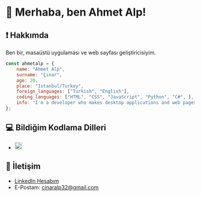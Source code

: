 # 👋 Merhaba, ben Ahmet Alp!

## ❗ Hakkımda
Ben bir, masaüstü uygulaması ve web sayfası geliştiricisiyim.
```js
const ahmetalp = {
    name: "Ahmet Alp",
    surname: "Çınar",
    age: 20,
    place: "Istanbul/Turkey",
    foreign_languages: ["Turkish", "English"],
    coding_languages: ["HTML", "CSS", "JavaScript", "Python", "C#", ],
    info: "I'm a developer who makes desktop applications and web pages.",
};
```

## 💻 Bildiğim Kodlama Dilleri
- <img src="https://simpleicons.org/icons/javascript.svg" width="20" height="20">

## 📧 İletişim
- [LinkedIn Hesabım](https://www.linkedin.com/in/ahmetalpcinar)
- E-Postam: cinaralp32@gmail.com
